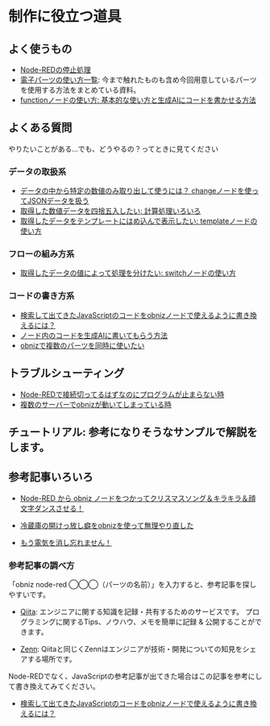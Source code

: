 # 制作に役立つ道具

## よく使うもの

- [Node-REDの停止処理](https://qiita.com/n0bisuke/items/28d44edc290a0dddc8b0)
- [電子パーツの使い方一覧](./parts-lib.md): 今まで触れたものも含め今回用意しているパーツを使用する方法をまとめている資料。
- [functionノードの使い方: 基本的な使い方と生成AIにコードを書かせる方法](./function-node.md)


## よくある質問

やりたいことがある...でも、どうやるの？ってときに見てください


### データの取扱系
- [データの中から特定の数値のみ取り出して使うには？ changeノードを使ってJSONデータを扱う](./json-data.md)
- [取得した数値データを四捨五入したい: 計算処理いろいろ](./math-data.md)
- [取得したデータをテンプレートにはめ込んで表示したい: templateノードの使い方](../DAY1/dev_lesson/lesson02-node-red-basic/01_node-red-corenode.md#3-template%E3%83%8E%E3%83%BC%E3%83%89)


### フローの組み方系
- [取得したデータの値によって処理を分けたい: switchノードの使い方](../DAY1/dev_lesson/lesson02-node-red-basic/01_node-red-corenode.md#2-changeノードとswitchノード)


### コードの書き方系
- [検索して出てきたJavaScriptのコードをobnizノードで使えるように書き換えるには？](https://qiita.com/n0bisuke/items/ce783af305588664a6bc)
- [ノード内のコードを生成AIに書いてもらう方法]()
- [obnizで複数のパーツを同時に使いたい](./obniz-multiple-parts.md)


## トラブルシューティング

- [Node-REDで接続切ってるはずなのにプログラムが止まらない時](https://qiita.com/n0bisuke/items/ef82c303f98d62ae9cf4)
- [複数のサーバーでobnizが動いてしまっている時](https://qiita.com/n0bisuke/items/34c8389e371bd5d2f7f5)



## チュートリアル: 参考になりそうなサンプルで解説をします。




## 参考記事いろいろ
- [Node-RED から obniz ノードをつかってクリスマスソング＆キラキラ＆顔文字ダンスさせる！](https://qiita.com/tseigo/items/56c78be82b6276825ca6)

- [冷蔵庫の開けっ放し癖をobnizを使って無理やり直した](https://qiita.com/Yuki-Tamura-85/items/b4caf99e0f356a691b58)

- [もう電気を消し忘れません！](https://qiita.com/Ichiros_malt/items/bff24b1c964e854be9ec)

### 参考記事の調べ方

「obniz node-red ◯◯◯（パーツの名前）」を入力すると、参考記事を探しやすいです。

- [Qiita](https://qiita.com/): エンジニアに関する知識を記録・共有するためのサービスです。 プログラミングに関するTips、ノウハウ、メモを簡単に記録 & 公開することができます。

- [Zenn](https://zenn.dev/): Qiitaと同じくZennはエンジニアが技術・開発についての知見をシェアする場所です。


Node-REDでなく、JavaScriptの参考記事が出てきた場合はこの記事を参考にして書き換えてみてください。

- [検索して出てきたJavaScriptのコードをobnizノードで使えるように書き換えるには？](https://qiita.com/n0bisuke/items/ce783af305588664a6bc)
